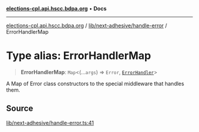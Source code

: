[**elections-cpl.api.hscc.bdpa.org**](../../../../README.md) • **Docs**

***

[elections-cpl.api.hscc.bdpa.org](../../../../README.md) / [lib/next-adhesive/handle-error](../README.md) / ErrorHandlerMap

# Type alias: ErrorHandlerMap

> **ErrorHandlerMap**: `Map`\<(...`args`) => `Error`, [`ErrorHandler`](ErrorHandler.md)\>

A Map of Error class constructors to the special middleware that handles
them.

## Source

[lib/next-adhesive/handle-error.ts:41](https://github.com/nhscc/elections_cpl.api.hscc.bdpa.org/blob/46ed5b306a3fd199be2bd28706c3da03542c6da3/lib/next-adhesive/handle-error.ts#L41)
